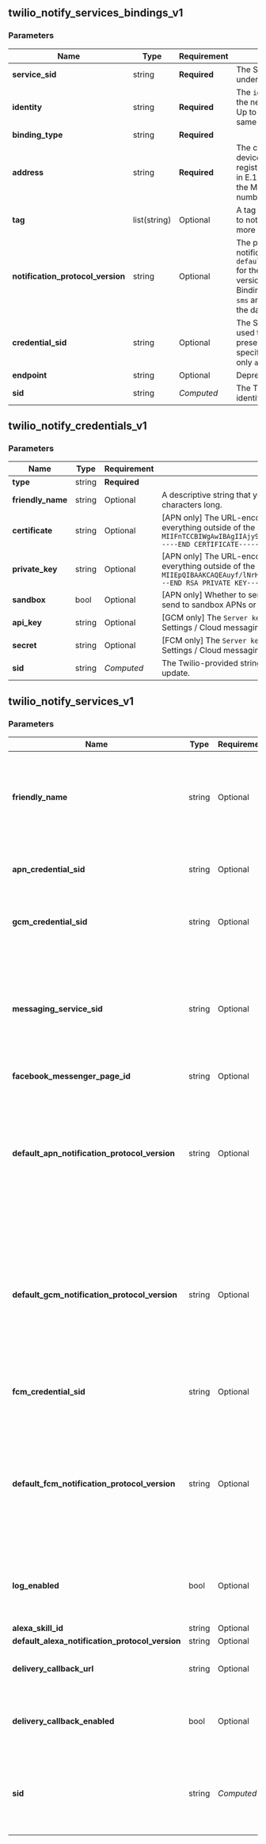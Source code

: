 
## twilio_notify_services_bindings_v1

### Parameters

Name | Type | Requirement | Description
--- | --- | --- | ---
**service_sid** | string | **Required** | The SID of the [Service](https://www.twilio.com/docs/notify/api/service-resource) to create the resource under.
**identity** | string | **Required** | The `identity` value that uniquely identifies the new resource's [User](https://www.twilio.com/docs/chat/rest/user-resource) within the [Service](https://www.twilio.com/docs/notify/api/service-resource). Up to 20 Bindings can be created for the same Identity in a given Service.
**binding_type** | string | **Required** | 
**address** | string | **Required** | The channel-specific address. For APNS, the device token. For FCM and GCM, the registration token. For SMS, a phone number in E.164 format. For Facebook Messenger, the Messenger ID of the user or a phone number in E.164 format.
**tag** | list(string) | Optional | A tag that can be used to select the Bindings to notify. Repeat this parameter to specify more than one tag, up to a total of 20 tags.
**notification_protocol_version** | string | Optional | The protocol version to use to send the notification. This defaults to the value of `default_xxxx_notification_protocol_version` for the protocol in the [Service](https://www.twilio.com/docs/notify/api/service-resource). The current version is `\\\"3\\\"` for `apn`, `fcm`, and `gcm` type Bindings. The parameter is not applicable to `sms` and `facebook-messenger` type Bindings as the data format is fixed.
**credential_sid** | string | Optional | The SID of the [Credential](https://www.twilio.com/docs/notify/api/credential-resource) resource to be used to send notifications to this Binding. If present, this overrides the Credential specified in the Service resource. Applies to only `apn`, `fcm`, and `gcm` type Bindings.
**endpoint** | string | Optional | Deprecated.
**sid** | string | *Computed* | The Twilio-provided string that uniquely identifies the Binding resource to fetch.

## twilio_notify_credentials_v1

### Parameters

Name | Type | Requirement | Description
--- | --- | --- | ---
**type** | string | **Required** | 
**friendly_name** | string | Optional | A descriptive string that you create to describe the resource. It can be up to 64 characters long.
**certificate** | string | Optional | [APN only] The URL-encoded representation of the certificate. Strip everything outside of the headers, e.g. `-----BEGIN CERTIFICATE-----MIIFnTCCBIWgAwIBAgIIAjy9H849+E8wDQYJKoZIhvcNAQEFBQAwgZYxCzAJBgNV.....A==-----END CERTIFICATE-----`
**private_key** | string | Optional | [APN only] The URL-encoded representation of the private key. Strip everything outside of the headers, e.g. `-----BEGIN RSA PRIVATE KEY-----MIIEpQIBAAKCAQEAuyf/lNrH9ck8DmNyo3fGgvCI1l9s+cmBY3WIz+cUDqmxiieR\\\\n.-----END RSA PRIVATE KEY-----`
**sandbox** | bool | Optional | [APN only] Whether to send the credential to sandbox APNs. Can be `true` to send to sandbox APNs or `false` to send to production.
**api_key** | string | Optional | [GCM only] The `Server key` of your project from Firebase console under Settings / Cloud messaging.
**secret** | string | Optional | [FCM only] The `Server key` of your project from Firebase console under Settings / Cloud messaging.
**sid** | string | *Computed* | The Twilio-provided string that uniquely identifies the Credential resource to update.

## twilio_notify_services_v1

### Parameters

Name | Type | Requirement | Description
--- | --- | --- | ---
**friendly_name** | string | Optional | A descriptive string that you create to describe the resource. It can be up to 64 characters long.
**apn_credential_sid** | string | Optional | The SID of the [Credential](https://www.twilio.com/docs/notify/api/credential-resource) to use for APN Bindings.
**gcm_credential_sid** | string | Optional | The SID of the [Credential](https://www.twilio.com/docs/notify/api/credential-resource) to use for GCM Bindings.
**messaging_service_sid** | string | Optional | The SID of the [Messaging Service](https://www.twilio.com/docs/sms/send-messages#messaging-services) to use for SMS Bindings. This parameter must be set in order to send SMS notifications.
**facebook_messenger_page_id** | string | Optional | Deprecated.
**default_apn_notification_protocol_version** | string | Optional | The protocol version to use for sending APNS notifications. Can be overridden on a Binding by Binding basis when creating a [Binding](https://www.twilio.com/docs/notify/api/binding-resource) resource.
**default_gcm_notification_protocol_version** | string | Optional | The protocol version to use for sending GCM notifications. Can be overridden on a Binding by Binding basis when creating a [Binding](https://www.twilio.com/docs/notify/api/binding-resource) resource.
**fcm_credential_sid** | string | Optional | The SID of the [Credential](https://www.twilio.com/docs/notify/api/credential-resource) to use for FCM Bindings.
**default_fcm_notification_protocol_version** | string | Optional | The protocol version to use for sending FCM notifications. Can be overridden on a Binding by Binding basis when creating a [Binding](https://www.twilio.com/docs/notify/api/binding-resource) resource.
**log_enabled** | bool | Optional | Whether to log notifications. Can be: `true` or `false` and the default is `true`.
**alexa_skill_id** | string | Optional | Deprecated.
**default_alexa_notification_protocol_version** | string | Optional | Deprecated.
**delivery_callback_url** | string | Optional | URL to send delivery status callback.
**delivery_callback_enabled** | bool | Optional | Callback configuration that enables delivery callbacks, default false
**sid** | string | *Computed* | The Twilio-provided string that uniquely identifies the Service resource to update.

